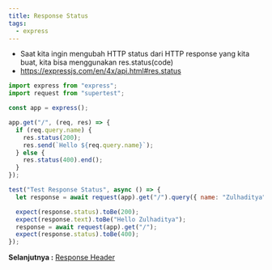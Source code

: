 ```yaml
---
title: Response Status
tags:
  - express
---
```


- Saat kita ingin mengubah HTTP status dari HTTP response yang kita buat, kita bisa menggunakan res.status(code)
- https://expressjs.com/en/4x/api.html#res.status

```js
import express from "express";
import request from "supertest";

const app = express();

app.get("/", (req, res) => {
  if (req.query.name) {
    res.status(200);
    res.send(`Hello ${req.query.name}`);
  } else {
    res.status(400).end();
  }
});

test("Test Response Status", async () => {
  let response = await request(app).get("/").query({ name: "Zulhaditya" });

  expect(response.status).toBe(200);
  expect(response.text).toBe("Hello Zulhaditya");
  response = await request(app).get("/");
  expect(response.status).toBe(400);
});
```

**Selanjutnya :** [Response Header](responseheader.md)
